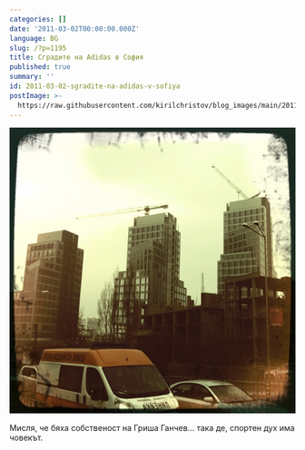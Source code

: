 ```yaml
---
categories: []
date: '2011-03-02T00:00:00.000Z'
language: BG
slug: /?p=1195
title: Сградите на Adidas в София
published: true
summary: ''
id: 2011-03-02-sgradite-na-adidas-v-sofiya
postImage: >-
  https://raw.githubusercontent.com/kirilchristov/blog_images/main/2011/03/adidas.jpg
---
```


![](https://raw.githubusercontent.com/kirilchristov/blog_images/main/2011/03/adidas.jpg)

 Мисля, че бяха собственост на Гриша Ганчев... така де, спортен дух има човекът.
